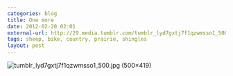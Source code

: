 ```yaml
---
categories: blog
title: One more
date: 2012-02-20 02:01
external-url: http://29.media.tumblr.com/tumblr_lyd7gxtj7f1qzwmsso1_500.jpg
tags: sheep, bike, country, prairie, shingles
layout: post
---
```


![tumblr_lyd7gxtj7f1qzwmsso1_500.jpg (500×419)](http://29.media.tumblr.com/tumblr_lyd7gxtj7f1qzwmsso1_500.jpg)
